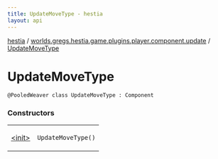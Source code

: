 ```yaml
---
title: UpdateMoveType - hestia
layout: api
---
```


<div class='api-docs-breadcrumbs'><a href="../../index.html">hestia</a> / <a href="../index.html">worlds.gregs.hestia.game.plugins.player.component.update</a> / <a href="./index.html">UpdateMoveType</a></div>

# UpdateMoveType

<div class="signature"><code><span class="identifier">@PooledWeaver</span> <span class="keyword">class </span><span class="identifier">UpdateMoveType</span>&nbsp;<span class="symbol">:</span>&nbsp;<span class="identifier">Component</span></code></div>

### Constructors

<table class="api-docs-table">
<tbody>
<tr>
<td markdown="1">

<a href="-init-.html">&lt;init&gt;</a>


</td>
<td markdown="1">
<div class="signature"><code><span class="identifier">UpdateMoveType</span><span class="symbol">(</span><span class="symbol">)</span></code></div>

</td>
</tr>
</tbody>
</table>
